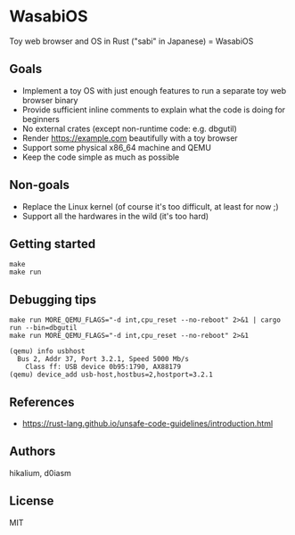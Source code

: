 # WasabiOS
Toy web browser and OS in Rust ("sabi" in Japanese) = WasabiOS

## Goals

- Implement a toy OS with just enough features to run a separate toy web browser binary
- Provide sufficient inline comments to explain what the code is doing for beginners
- No external crates (except non-runtime code: e.g. dbgutil)
- Render https://example.com beautifully with a toy browser
- Support some physical x86\_64 machine and QEMU
- Keep the code simple as much as possible

## Non-goals

- Replace the Linux kernel (of course it's too difficult, at least for now ;)
- Support all the hardwares in the wild (it's too hard)

## Getting started

```
make
make run
```

## Debugging tips

```
make run MORE_QEMU_FLAGS="-d int,cpu_reset --no-reboot" 2>&1 | cargo run --bin=dbgutil
make run MORE_QEMU_FLAGS="-d int,cpu_reset --no-reboot" 2>&1
```

```
(qemu) info usbhost
  Bus 2, Addr 37, Port 3.2.1, Speed 5000 Mb/s
    Class ff: USB device 0b95:1790, AX88179
(qemu) device_add usb-host,hostbus=2,hostport=3.2.1
```

## References
- https://rust-lang.github.io/unsafe-code-guidelines/introduction.html

## Authors

hikalium, d0iasm

## License

MIT
